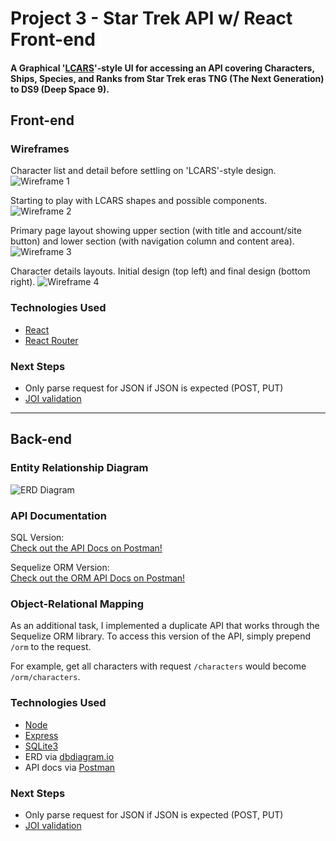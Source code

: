 # Project 3 - Star Trek API w/ React Front-end
#### A Graphical '[LCARS](https://memory-alpha.fandom.com/wiki/Library_Computer_Access_and_Retrieval_System)'-style UI for accessing an API covering Characters, Ships, Species, and Ranks from Star Trek eras TNG (The Next Generation) to DS9 (Deep Space 9).

## Front-end
### Wireframes
Character list and detail before settling on 'LCARS'-style design.
![Wireframe 1](https://i.ibb.co/S0k5zKm/wf-1.jpg)

Starting to play with LCARS shapes and possible components.
![Wireframe 2](https://i.ibb.co/mT1TcJb/wf-2.jpg)

Primary page layout showing upper section (with title and account/site button) and lower section (with navigation column and content area).
![Wireframe 3](https://i.ibb.co/ph2qR1z/wf-3.jpg)

Character details layouts. Initial design (top left) and final design (bottom right).
![Wireframe 4](https://i.ibb.co/pQLZCZC/wf-4.jpg)

### Technologies Used
- [React](https://reactjs.org/)
- [React Router](https://www.npmjs.com/package/react-router)

### Next Steps
- Only parse request for JSON if JSON is expected (POST, PUT)
- [JOI validation](https://github.com/hapijs/joi)

---

## Back-end
### Entity Relationship Diagram
![ERD Diagram](https://i.ibb.co/TK8ZW81/Star-Trek-API.png)

### API Documentation
SQL Version:<br/>
[Check out the API Docs on Postman!](https://documenter.getpostman.com/view/9534886/SWE27KyV)

Sequelize ORM Version:<br/>
[Check out the ORM API Docs on Postman!](https://documenter.getpostman.com/view/9534886/SWE28KtM)

### Object-Relational Mapping
As an additional task, I implemented a duplicate API that works through the Sequelize ORM library. To access this version of the API, simply prepend `/orm` to the request.

For example, get all characters with request `/characters` would become `/orm/characters`.

### Technologies Used
- [Node](https://nodejs.org/)
- [Express](https://expressjs.com/)
- [SQLite3](https://www.npmjs.com/package/sqlite3)
- ERD via [dbdiagram.io](https://dbdiagram.io/home)
- API docs via [Postman](https://www.getpostman.com/)

### Next Steps
- Only parse request for JSON if JSON is expected (POST, PUT)
- [JOI validation](https://github.com/hapijs/joi)

